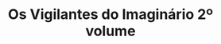 ---
Numero: 552
title: Os Vigilantes do Imaginário 2º volume
Autor: Pat Cadigan
Co-autor: 
Ano-de-Publicacao: 2004
Titulo-original: Mindplayers
Tradutor: Alexandra Rolão Tavares
Co-tradutor: 
Ano-de-edicao: 1987
alias: Pat-Cadigan
Autor2-alias: 
Tradutor1-alias: Alexandra-Rolao-Tavares
Tradutor2-alias: 
Titulo-link: 552-Os-Vigilantes-do-Imaginario-2-volume
Capa: 
pags: 
Capa-link: 
---